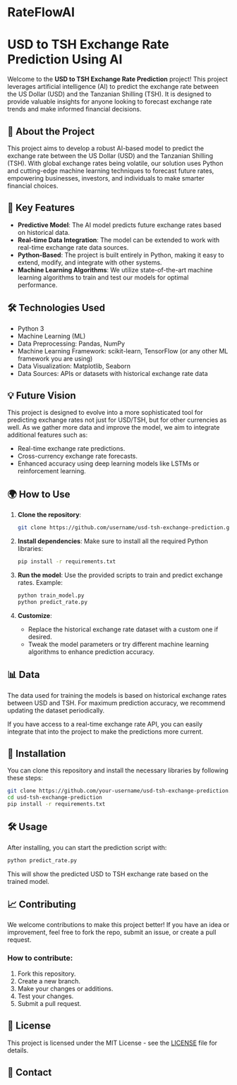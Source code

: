 # RateFlowAI

# USD to TSH Exchange Rate Prediction Using AI

Welcome to the **USD to TSH Exchange Rate Prediction** project! This project leverages artificial intelligence (AI) to predict the exchange rate between the US Dollar (USD) and the Tanzanian Shilling (TSH). It is designed to provide valuable insights for anyone looking to forecast exchange rate trends and make informed financial decisions.

## 📌 **About the Project**

This project aims to develop a robust AI-based model to predict the exchange rate between the US Dollar (USD) and the Tanzanian Shilling (TSH). With global exchange rates being volatile, our solution uses Python and cutting-edge machine learning techniques to forecast future rates, empowering businesses, investors, and individuals to make smarter financial choices.

## 🚀 **Key Features**

- **Predictive Model**: The AI model predicts future exchange rates based on historical data.
- **Real-time Data Integration**: The model can be extended to work with real-time exchange rate data sources.
- **Python-Based**: The project is built entirely in Python, making it easy to extend, modify, and integrate with other systems.
- **Machine Learning Algorithms**: We utilize state-of-the-art machine learning algorithms to train and test our models for optimal performance.
  
## 🛠 **Technologies Used**

- Python 3
- Machine Learning (ML)
- Data Preprocessing: Pandas, NumPy
- Machine Learning Framework: scikit-learn, TensorFlow (or any other ML framework you are using)
- Data Visualization: Matplotlib, Seaborn
- Data Sources: APIs or datasets with historical exchange rate data

## 💡 **Future Vision**

This project is designed to evolve into a more sophisticated tool for predicting exchange rates not just for USD/TSH, but for other currencies as well. As we gather more data and improve the model, we aim to integrate additional features such as:
- Real-time exchange rate predictions.
- Cross-currency exchange rate forecasts.
- Enhanced accuracy using deep learning models like LSTMs or reinforcement learning.
  
## 🌍 **How to Use**

1. **Clone the repository**:
   ```bash
   git clone https://github.com/username/usd-tsh-exchange-prediction.git
   ```
   
2. **Install dependencies**:
   Make sure to install all the required Python libraries:
   ```bash
   pip install -r requirements.txt
   ```

3. **Run the model**:
   Use the provided scripts to train and predict exchange rates.
   Example:
   ```bash
   python train_model.py
   python predict_rate.py
   ```

4. **Customize**:
   - Replace the historical exchange rate dataset with a custom one if desired.
   - Tweak the model parameters or try different machine learning algorithms to enhance prediction accuracy.

## 📊 **Data**

The data used for training the models is based on historical exchange rates between USD and TSH. For maximum prediction accuracy, we recommend updating the dataset periodically.

If you have access to a real-time exchange rate API, you can easily integrate that into the project to make the predictions more current.

## 🔧 **Installation**

You can clone this repository and install the necessary libraries by following these steps:

```bash
git clone https://github.com/your-username/usd-tsh-exchange-prediction.git
cd usd-tsh-exchange-prediction
pip install -r requirements.txt
```

## 🛠 **Usage**

After installing, you can start the prediction script with:
```bash
python predict_rate.py
```

This will show the predicted USD to TSH exchange rate based on the trained model.

## 📈 **Contributing**

We welcome contributions to make this project better! If you have an idea or improvement, feel free to fork the repo, submit an issue, or create a pull request.

### How to contribute:

1. Fork this repository.
2. Create a new branch.
3. Make your changes or additions.
4. Test your changes.
5. Submit a pull request.

## 📃 **License**

This project is licensed under the MIT License - see the [LICENSE]() file for details.

## 👥 **Contact**
